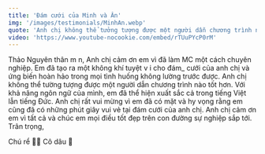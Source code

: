 ```yaml
---
title: 'Đám cưới của Minh và Ân'
img: '/images/testimonials/MinhAn.webp'
quote: 'Anh chị không thể tưởng tượng được một người dẫn chương trình nào tốt hơn'
video: 'https://www.youtube-nocookie.com/embed/rTUuPYcP0rM'
---
```

Thảo Nguyên thân m n, Anh chị cảm ơn em vì đã làm MC một cách chuyên nghiệp. Em đã tạo ra một không khí tuyệt v i cho đám_ cưới của anh chị và ứng biến hoàn hảo trong mọi tình huống không lường trước được. Anh chị không thể tường tượng được một người dẫn chương trình nào tốt hơn. Với khả năng ngôn ngữ của mình, em đã thể hiện xuất sắc cả trong tiếng Việt lẫn tiếng Đức. Anh chị rất vui mừng vì em đã có mặt và hy vọng rằng em cũng đã có những phút giây vui vẻ tại đám cưới của anh chị. Anh chị cảm ơn em vì tất cả và chúc em mọi điều tốt đẹp trên con đường sự nghiệp sắp tới. Trân trọng, 

Chú rể 👨🏻 
Cô dâu 👰